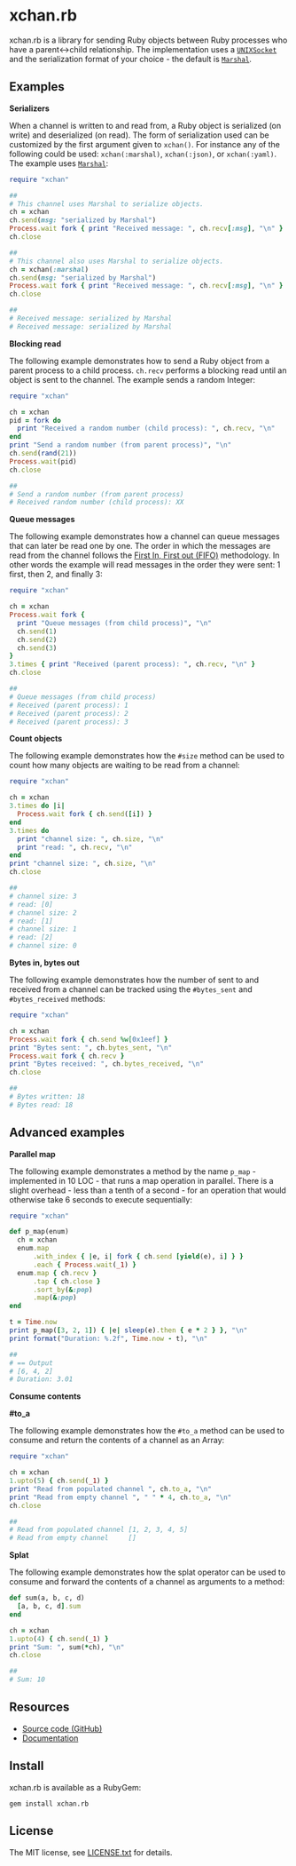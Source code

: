 # xchan.rb

xchan.rb is a library for sending Ruby objects
between Ruby processes who have a parent&lt;-&gt;child relationship. The
implementation uses a <code><a href=https://rubydoc.info/stdlib/socket/UNIXSocket.pair>UNIXSocket</a></code>
and the serialization format of your choice - the default is [`Marshal`](https://www.rubydoc.info/stdlib/core/Marshal).


## Examples

**Serializers**

When a channel is written to and read from, a Ruby object is serialized (on write)
and deserialized (on read). The form of serialization used can be customized by
the first argument given to `xchan()`. For instance any of the following could be
used: `xchan(:marshal)`, `xchan(:json)`, or `xchan(:yaml)`. The example uses
[`Marshal`](https://www.rubydoc.info/stdlib/core/Marshal):

```ruby
require "xchan"

##
# This channel uses Marshal to serialize objects.
ch = xchan
ch.send(msg: "serialized by Marshal")
Process.wait fork { print "Received message: ", ch.recv[:msg], "\n" }
ch.close

##
# This channel also uses Marshal to serialize objects.
ch = xchan(:marshal)
ch.send(msg: "serialized by Marshal")
Process.wait fork { print "Received message: ", ch.recv[:msg], "\n" }
ch.close

##
# Received message: serialized by Marshal
# Received message: serialized by Marshal
```

**Blocking read**

The following example demonstrates how to send a Ruby object from a parent process
to a child process. `ch.recv` performs a blocking read until an object is sent
to the channel. The example sends a random Integer:

```ruby
require "xchan"

ch = xchan
pid = fork do
  print "Received a random number (child process): ", ch.recv, "\n"
end
print "Send a random number (from parent process)", "\n"
ch.send(rand(21))
Process.wait(pid)
ch.close

##
# Send a random number (from parent process)
# Received random number (child process): XX
```

**Queue messages**

The following example demonstrates how a channel can queue messages that
can later be read one by one. The order in which the messages
are read from the channel follows the
[First In, First out (FIFO)](https://en.wikipedia.org/wiki/FIFO_(computing_and_electronics))
methodology. In other words the example will read messages in the
order they were sent: 1 first, then 2, and finally 3:

```ruby
require "xchan"

ch = xchan
Process.wait fork {
  print "Queue messages (from child process)", "\n"
  ch.send(1)
  ch.send(2)
  ch.send(3)
}
3.times { print "Received (parent process): ", ch.recv, "\n" }
ch.close

##
# Queue messages (from child process)
# Received (parent process): 1
# Received (parent process): 2
# Received (parent process): 3
```

**Count objects**

The following example demonstrates how the `#size` method can be
used to count how many objects are waiting to be read from a channel:

```ruby
require "xchan"

ch = xchan
3.times do |i|
  Process.wait fork { ch.send([i]) }
end
3.times do
  print "channel size: ", ch.size, "\n"
  print "read: ", ch.recv, "\n"
end
print "channel size: ", ch.size, "\n"
ch.close

##
# channel size: 3
# read: [0]
# channel size: 2
# read: [1]
# channel size: 1
# read: [2]
# channel size: 0
```

**Bytes in, bytes out**

The following example demonstrates how the number of sent to and received from
a channel can be tracked using the `#bytes_sent` and `#bytes_received` methods:

```ruby
require "xchan"

ch = xchan
Process.wait fork { ch.send %w[0x1eef] }
print "Bytes sent: ", ch.bytes_sent, "\n"
Process.wait fork { ch.recv }
print "Bytes received: ", ch.bytes_received, "\n"
ch.close

##
# Bytes written: 18
# Bytes read: 18
```

## Advanced examples

**Parallel map**

The following example demonstrates a method by the name `p_map` -
implemented in 10 LOC - that runs a map operation in parallel.
There is a slight overhead - less than a tenth of a second - for
an operation that would otherwise take 6 seconds to execute sequentially:

```ruby
require "xchan"

def p_map(enum)
  ch = xchan
  enum.map
      .with_index { |e, i| fork { ch.send [yield(e), i] } }
      .each { Process.wait(_1) }
  enum.map { ch.recv }
      .tap { ch.close }
      .sort_by(&:pop)
      .map(&:pop)
end

t = Time.now
print p_map([3, 2, 1]) { |e| sleep(e).then { e * 2 } }, "\n"
print format("Duration: %.2f", Time.now - t), "\n"

##
# == Output
# [6, 4, 2]
# Duration: 3.01
```


**Consume contents**

**#to_a**

The following example demonstrates how the `#to_a` method can be
used to consume and return the contents of a channel as an Array:

```ruby
require "xchan"

ch = xchan
1.upto(5) { ch.send(_1) }
print "Read from populated channel ", ch.to_a, "\n"
print "Read from empty channel ", " " * 4, ch.to_a, "\n"
ch.close

##
# Read from populated channel [1, 2, 3, 4, 5]
# Read from empty channel     []
```

**Splat**

The following example demonstrates how the splat operator can be
used to consume and forward the contents of a channel as arguments
to a method:

```ruby
def sum(a, b, c, d)
  [a, b, c, d].sum
end

ch = xchan
1.upto(4) { ch.send(_1) }
print "Sum: ", sum(*ch), "\n"
ch.close

##
# Sum: 10
```

## Resources

* [Source code (GitHub)](https://github.com/0x1eef/xchan.rb)
* [Documentation](https://0x1eef.github.io/x/xchan.rb)

## Install

xchan.rb is available as a RubyGem:

    gem install xchan.rb

## <a id="license"> License </a>

The MIT license, see [LICENSE.txt](./LICENSE.txt) for details.
